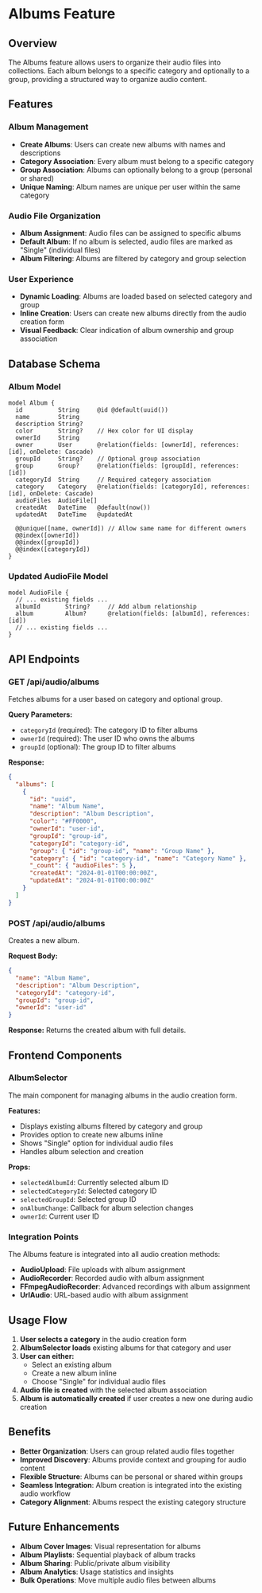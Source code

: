 # Albums Feature

## Overview

The Albums feature allows users to organize their audio files into collections. Each album belongs to a specific category and optionally to a group, providing a structured way to organize audio content.

## Features

### Album Management
- **Create Albums**: Users can create new albums with names and descriptions
- **Category Association**: Every album must belong to a specific category
- **Group Association**: Albums can optionally belong to a group (personal or shared)
- **Unique Naming**: Album names are unique per user within the same category

### Audio File Organization
- **Album Assignment**: Audio files can be assigned to specific albums
- **Default Album**: If no album is selected, audio files are marked as "Single" (individual files)
- **Album Filtering**: Albums are filtered by category and group selection

### User Experience
- **Dynamic Loading**: Albums are loaded based on selected category and group
- **Inline Creation**: Users can create new albums directly from the audio creation form
- **Visual Feedback**: Clear indication of album ownership and group association

## Database Schema

### Album Model
```prisma
model Album {
  id          String     @id @default(uuid())
  name        String
  description String?
  color       String?    // Hex color for UI display
  ownerId     String
  owner       User       @relation(fields: [ownerId], references: [id], onDelete: Cascade)
  groupId     String?    // Optional group association
  group       Group?     @relation(fields: [groupId], references: [id])
  categoryId  String     // Required category association
  category    Category   @relation(fields: [categoryId], references: [id], onDelete: Cascade)
  audioFiles  AudioFile[]
  createdAt   DateTime   @default(now())
  updatedAt   DateTime   @updatedAt

  @@unique([name, ownerId]) // Allow same name for different owners
  @@index([ownerId])
  @@index([groupId])
  @@index([categoryId])
}
```

### Updated AudioFile Model
```prisma
model AudioFile {
  // ... existing fields ...
  albumId       String?     // Add album relationship
  album         Album?      @relation(fields: [albumId], references: [id])
  // ... existing fields ...
}
```

## API Endpoints

### GET /api/audio/albums
Fetches albums for a user based on category and optional group.

**Query Parameters:**
- `categoryId` (required): The category ID to filter albums
- `ownerId` (required): The user ID who owns the albums
- `groupId` (optional): The group ID to filter albums

**Response:**
```json
{
  "albums": [
    {
      "id": "uuid",
      "name": "Album Name",
      "description": "Album Description",
      "color": "#FF0000",
      "ownerId": "user-id",
      "groupId": "group-id",
      "categoryId": "category-id",
      "group": { "id": "group-id", "name": "Group Name" },
      "category": { "id": "category-id", "name": "Category Name" },
      "_count": { "audioFiles": 5 },
      "createdAt": "2024-01-01T00:00:00Z",
      "updatedAt": "2024-01-01T00:00:00Z"
    }
  ]
}
```

### POST /api/audio/albums
Creates a new album.

**Request Body:**
```json
{
  "name": "Album Name",
  "description": "Album Description",
  "categoryId": "category-id",
  "groupId": "group-id",
  "ownerId": "user-id"
}
```

**Response:**
Returns the created album with full details.

## Frontend Components

### AlbumSelector
The main component for managing albums in the audio creation form.

**Features:**
- Displays existing albums filtered by category and group
- Provides option to create new albums inline
- Shows "Single" option for individual audio files
- Handles album selection and creation

**Props:**
- `selectedAlbumId`: Currently selected album ID
- `selectedCategoryId`: Selected category ID
- `selectedGroupId`: Selected group ID
- `onAlbumChange`: Callback for album selection changes
- `ownerId`: Current user ID

### Integration Points
The Albums feature is integrated into all audio creation methods:
- **AudioUpload**: File uploads with album assignment
- **AudioRecorder**: Recorded audio with album assignment
- **FFmpegAudioRecorder**: Advanced recordings with album assignment
- **UrlAudio**: URL-based audio with album assignment

## Usage Flow

1. **User selects a category** in the audio creation form
2. **AlbumSelector loads** existing albums for that category and user
3. **User can either:**
   - Select an existing album
   - Create a new album inline
   - Choose "Single" for individual audio files
4. **Audio file is created** with the selected album association
5. **Album is automatically created** if user creates a new one during audio creation

## Benefits

- **Better Organization**: Users can group related audio files together
- **Improved Discovery**: Albums provide context and grouping for audio content
- **Flexible Structure**: Albums can be personal or shared within groups
- **Seamless Integration**: Album creation is integrated into the existing audio workflow
- **Category Alignment**: Albums respect the existing category structure

## Future Enhancements

- **Album Cover Images**: Visual representation for albums
- **Album Playlists**: Sequential playback of album tracks
- **Album Sharing**: Public/private album visibility
- **Album Analytics**: Usage statistics and insights
- **Bulk Operations**: Move multiple audio files between albums
